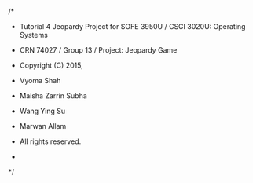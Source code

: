 /*
 * Tutorial 4 Jeopardy Project for SOFE 3950U / CSCI 3020U: Operating Systems
 * CRN 74027 / Group 13 / Project: Jeopardy Game

 * Copyright (C) 2015,
 * Vyoma Shah
 * Maisha Zarrin Subha
 * Wang Ying Su
 * Marwan Allam
 * All rights reserved.
 *
 */
